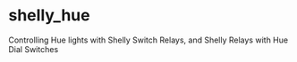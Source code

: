 # shelly_hue
Controlling Hue lights with Shelly Switch Relays, and Shelly Relays with Hue Dial Switches
